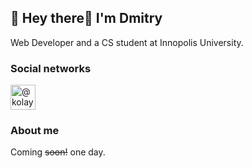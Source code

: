 ## :wave: Hey there👋 I'm Dmitry

Web Developer and a CS student at Innopolis University.

### Social networks

<a href="https://t.me/dmitry5567" target="blank"><img align="center" src="https://upload.wikimedia.org/wikipedia/commons/thumb/8/82/Telegram_logo.svg/2048px-Telegram_logo.svg.png" alt="@kolayne" height="40" width="40" /></a>

### About me

Coming ~~soon!~~ one day.


<!--
**Trunn5/Trunn5** is a ✨ _special_ ✨ repository because its `README.md` (this file) appears on your GitHub profile.

Here are some ideas to get you started:

- 🔭 I’m currently working on ...
- 🌱 I’m currently learning ...
- 👯 I’m looking to collaborate on ...
- 🤔 I’m looking for help with ...
- 💬 Ask me about ...
- 📫 How to reach me: ...
- 😄 Pronouns: ...
- ⚡ Fun fact: ...
-->
